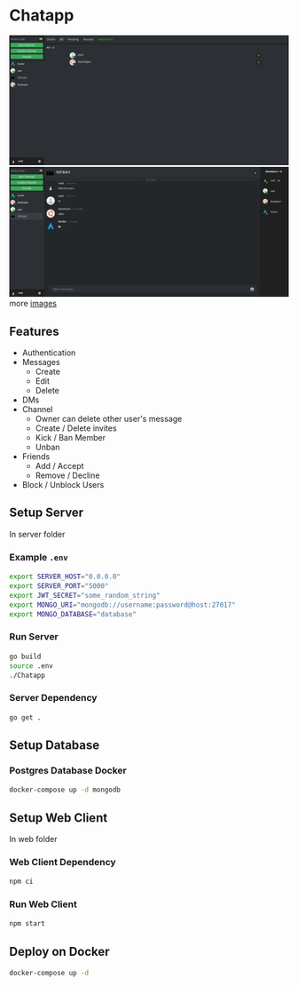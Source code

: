 # Chatapp

![friends_all](images/friends-all.png)
![channel_png](images/channel.png)
more [images](images)

## Features
- Authentication
- Messages
    - Create
    - Edit
    - Delete
- DMs
- Channel
    - Owner can delete other user's message
    - Create / Delete invites
    - Kick / Ban Member
    - Unban
- Friends
	- Add / Accept
	- Remove / Decline
- Block / Unblock Users

## Setup Server

In server folder

### Example `.env`

```bash
export SERVER_HOST="0.0.0.0"
export SERVER_PORT="5000"
export JWT_SECRET="some_random_string"
export MONGO_URI="mongodb://username:password@host:27017"
export MONGO_DATABASE="database"
```

### Run Server

```bash
go build
source .env
./Chatapp
```

### Server Dependency

```bash
go get .
```

## Setup Database
### Postgres Database Docker
```bash
docker-compose up -d mongodb
```

## Setup Web Client

In web folder

### Web Client Dependency

```bash
npm ci
```

### Run Web Client

```bash
npm start
```

## Deploy on Docker
```bash
docker-compose up -d
```